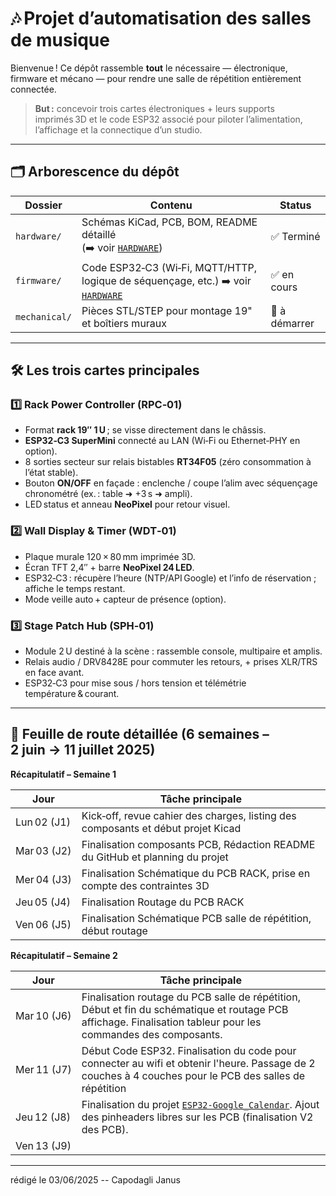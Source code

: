 # 🎶 Projet d’automatisation des salles de musique

Bienvenue ! Ce dépôt rassemble **tout** le nécessaire — électronique, firmware et mécano — pour rendre une salle de répétition entièrement connectée.

> **But :** concevoir trois cartes électroniques + leurs supports imprimés 3D et le code ESP32 associé pour piloter l’alimentation, l’affichage et la connectique d’un studio.

---

## 🗂️ Arborescence du dépôt

| Dossier       | Contenu                                                                                                    | Status        |
| ------------- | ---------------------------------------------------------------------------------------------------------- | ------------- |
| `hardware/`   | Schémas KiCad, PCB, BOM, README détaillé <br>(➡️ voir [`HARDWARE`](https://github.com/DBXYD/2025-CGS-ESP32-IoT/tree/master/Hardware)) | ✅ Terminé |
| `firmware/`   | Code ESP32‑C3 (Wi‑Fi, MQTT/HTTP, logique de séquençage, etc.)   ➡️ voir [`HARDWARE`](https://github.com/DBXYD/2025-CGS-ESP32-IoT/tree/master/Firmware)                                           | ✅ en cours |
| `mechanical/` | Pièces STL/STEP pour montage 19" et boîtiers muraux                                                        | 🚧 à démarrer   |
---

## 🛠️ Les trois cartes principales

### 1️⃣ **Rack Power Controller (RPC‑01)**

* Format **rack 19″ 1 U** ; se visse directement dans le châssis.
* **ESP32‑C3 SuperMini** connecté au LAN (Wi‑Fi ou Ethernet‑PHY en option).
* 8 sorties secteur sur relais bistables **RT34F05** (zéro consommation à l’état stable).
* Bouton **ON/OFF** en façade : enclenche / coupe l’alim avec séquençage chronométré (ex. : table ➜ +3 s ➜ ampli).
* LED status et anneau **NeoPixel** pour retour visuel.

### 2️⃣ **Wall Display & Timer (WDT‑01)**

* Plaque murale 120 × 80 mm imprimée 3D.
* Écran TFT 2,4″ + barre **NeoPixel 24 LED**.
* ESP32‑C3 : récupère l’heure (NTP/API Google) et l’info de réservation ; affiche le temps restant.
* Mode veille auto + capteur de présence (option).

### 3️⃣ **Stage Patch Hub (SPH‑01)**

* Module 2 U destiné à la scène : rassemble console, multipaire et amplis.
* Relais audio / DRV8428E pour commuter les retours, + prises XLR/TRS en face avant.
* ESP32‑C3 pour mise sous / hors tension et télémétrie température & courant.

---


## 📅 Feuille de route détaillée (6 semaines – 2 juin → 11 juillet 2025)



**Récapitulatif – Semaine 1**

| Jour        | Tâche principale                   |
| ----------- | ---------------------------------- |
| Lun 02 (J1) | Kick‑off, revue cahier des charges, listing des composants et début projet Kicad |
| Mar 03 (J2) | Finalisation composants PCB, Rédaction README du GitHub et planning du projet |
| Mer 04 (J3) | Finalisation Schématique du PCB RACK, prise en compte des contraintes 3D  |
| Jeu 05 (J4) | Finalisation Routage du PCB RACK  |
| Ven 06 (J5) | Finalisation Schématique PCB salle de répétition, début routage  |


**Récapitulatif – Semaine 2**

| Jour        | Tâche principale                   |
| ----------- | ---------------------------------- |
| Mar 10 (J6) | Finalisation routage du PCB salle de répétition, Début et fin du schématique et routage PCB affichage. Finalisation tableur pour les commandes des composants. |
| Mer 11 (J7) | Début Code ESP32. Finalisation du code pour connecter au wifi et obtenir l'heure. Passage de 2 couches à 4 couches pour le PCB des salles de répétition |
| Jeu 12 (J8) | Finalisation du projet [`ESP32-Google_Calendar`](hhttps://github.com/DBXYD/2025-CGS-ESP32-IoT/tree/master/Firmware/Projet_PCB_Affichage/Google_Calendar). Ajout des pinheaders libres sur les PCB (finalisation V2 des PCB).  |
| Ven 13 (J9) |   |



---





rédigé le 03/06/2025 -- Capodagli Janus
